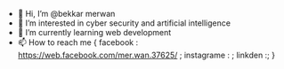 - 👋 Hi, I’m @bekkar merwan
- 👀 I’m interested in cyber security and artificial intelligence
- 🌱 I’m currently learning web development
- 📫 How to reach me {
     facebook  : https://web.facebook.com/mer.wan.37625/ ;
     instagrame : ;
     linkden :;
     }

<!---
bek-merwan32/bek-merwan32 is a ✨ special ✨ repository because its `README.md` (this file) appears on your GitHub profile.
You can click the Preview link to take a look at your changes.
--->
